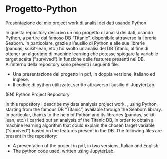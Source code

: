 # Progetto-Python
Presentazione del mio project work di analisi dei dati usando Python

In questa repository descrivo un mio progetto di analisi dei dati, usando Python, a partire dal famoso DB “Titanic”, disponibile attraverso la libreria Seaborn.
In particolare, grazie all’ausilio di Python e alle sue librerie (pandas, scikit-lean, etc.) ho svolto un’analisi del DB Titanic, al fine di ottener un algoritmo di machine learning che potesse spiegare la variabile target scelta ("survived") in funzione delle features presenti nel DB.
All’interno della repository sono presenti i seguenti file:
-	Una presentazione del progetto in pdf, in doppia versione, italiano ed inglese.
-	Il codice di python utilizzato, scritto attraverso l’ausilio di JupyterLab.

(EN) Python Project Repository

In this repository I describe my data analysis project work, , using Python, starting from the famous DB “Titanic”, available through the Seaborn library.
In particular, thanks to the help of Python and its libraries (pandas, scikit-lean, etc.) I carried out an analysis of the Titanic DB, in order to obtain a machine learning algorithm that could explain the chosen target variable ("survived") based on the features present in the DB.
The following files are present in the repository:
- A presentation of the project in pdf, in two versions, Italian and English.
- The python code used, written using JupyterLab.
